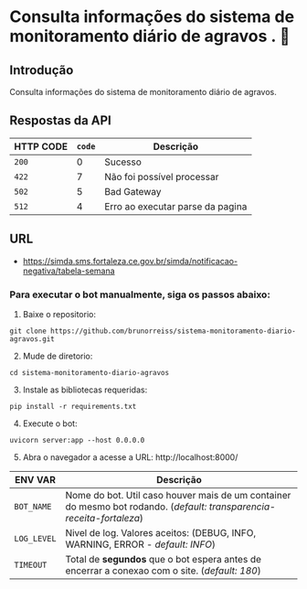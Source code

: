 # Consulta informações do sistema de monitoramento diário de agravos . :robot:

## Introdução
Consulta informações do sistema de monitoramento diário de agravos.


## Respostas da API

| HTTP CODE | `code` | Descrição |
| --------- | ---------- | --------- |
| `200` | 0 | Sucesso |
| `422` | 7 | Não foi possível processar |
| `502` | 5 | Bad Gateway |
| `512` | 4 | Erro ao executar parse da pagina |

## URL

* https://simda.sms.fortaleza.ce.gov.br/simda/notificacao-negativa/tabela-semana


### Para executar o bot manualmente, siga os passos abaixo:

1. Baixe o repositorio:
```
git clone https://github.com/brunorreiss/sistema-monitoramento-diario-agravos.git
```
2. Mude de diretorio:
```
cd sistema-monitoramento-diario-agravos
```
3. Instale as bibliotecas requeridas:
```
pip install -r requirements.txt
```
4. Execute o bot:
```
uvicorn server:app --host 0.0.0.0 
```
5. Abra o navegador a acesse a URL: http://localhost:8000/


| ENV VAR | Descrição |
| ------- | ---------- |
| `BOT_NAME` | Nome do bot. Util caso houver mais de um container do mesmo bot rodando. (*default: transparencia-receita-fortaleza*) |
| `LOG_LEVEL` | Nivel de log. Valores aceitos: (DEBUG, INFO, WARNING, ERROR - *default: INFO*) |
| `TIMEOUT` | Total de **segundos** que o bot espera antes de encerrar a conexao com o site. (*default: 180*) |